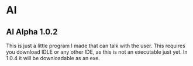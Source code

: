# AI
## AI Alpha 1.0.2
This is just a little program I made that can talk with the user. This requires you download IDLE or any other IDE, as this is not an executable just yet. In 1.0.4 it will be downloadable as an exe.
